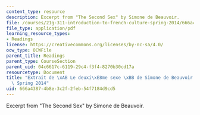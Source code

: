 ```yaml
---
content_type: resource
description: Excerpt from "The Second Sex" by Simone de Beauvoir.
file: /courses/21g-311-introduction-to-french-culture-spring-2014/666a43874b8e3c2f2feb54f7184d9cd5_MIT21G_311S14_Extrait_de.pdf
file_type: application/pdf
learning_resource_types:
- Readings
license: https://creativecommons.org/licenses/by-nc-sa/4.0/
ocw_type: OCWFile
parent_title: Readings
parent_type: CourseSection
parent_uid: 04c6617c-6119-29c4-f3f4-8270b30cd17a
resourcetype: Document
title: "Extrait de \xAB Le deuxi\xE8me sexe \xBB de Simone de Beauvoir \u2013 21F.311\
  \ Spring 2014"
uid: 666a4387-4b8e-3c2f-2feb-54f7184d9cd5
---
```

Excerpt from "The Second Sex" by Simone de Beauvoir.